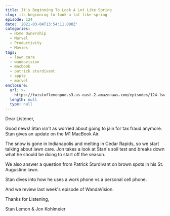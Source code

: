 ```yaml
---
title: It's Beginning To Look A Lot Like Spring
slug: its-beginning-to-look-a-lot-like-spring
episode: 124
date: '2021-03-04T13:54:11.000Z'
categories:
  - Home Ownership
  - Marvel
  - Productivity
  - Movies
tags:
  - lawn care
  - wandavision
  - macbook
  - patrick sturdivant
  - apple
  - marvel
enclosure:
  url: >-
    https://twistoflemonpod.s3.us-east-2.amazonaws.com/episodes/124-lwatol-20210304.mp3
  length: null
  type: null
---
```


Dear Listener,

Good news! Stan isn't as worried about going to jain for tax fraud anymore. Stan gives an update on the M1 MacBook Air.

The snow is gone in Indianapolis and melting in Cedar Rapids, so we start talking about lawn care. Jon takes a look at Stan's soil test and breaks down what he should be doing to start off the season.

We also answer a question from Patrick Sturdivant on brown spots in his St. Augustine lawn.

Stan dives into how he uses a work phone vs a personal cell phone.

And we review last week's episode of WandaVision.

Thanks for Listening,

Stan Lemon & Jon Kohlmeier
